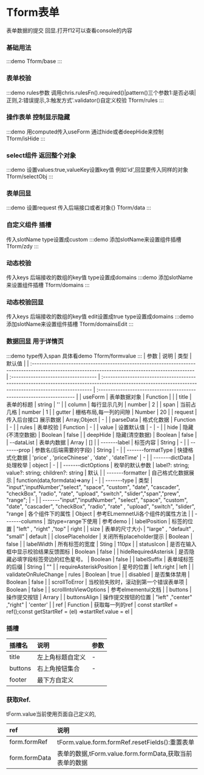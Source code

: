 # Tform表单

表单数据的提交 回显.打开f12可以查看console的内容

### 基础用法

:::demo
Tform/base
:::

### 表单校验

:::demo rules参数 调用chris.rulesFn().required()|pattern()三个参数1:是否必填|正则,2:错误提示,3:触发方式'.validator()自定义校验
Tform/rules
:::

### 操作表单 控制显示隐藏

:::demo 用computed传入useForm 通过hide或者deepHide来控制
Tform/isHide
:::

### select组件 返回整个对象

:::demo 设置values:true,valueKey设置key值 例如'id',回显要传入同样的对象
Tform/selectObj
:::

### 表单回显

:::demo 设置request 传入后端接口或者对象{}
Tform/data
:::

### 自定义组件 插槽

传入slotName
type设置成custom
:::demo 添加slotName来设置组件插槽
Tform/zdy
:::

### 动态校验

传入keys 后端接收的数组的key值
type设置成domains
:::demo 添加slotName来设置组件插槽
Tform/domains
:::

### 动态校验回显

传入keys 后端接收的数组的key值 edit设置成true
type设置成domains
:::demo 添加slotName来设置组件插槽
Tform/domainsEdit
:::

### 数据回显 用于详情页

:::demo type传入span 具体看demo
Tform/formvalue
:::
| 参数 | 说明 | 类型 | 默认值 |
| :------------------------------------------------------------------------------------------------------------------------------------------------ | :----------------------------------- | :------------------------------------------------------------------------------------------------------------------------------------------------------- | :-------------------------------------------------------------------- |
| useForm | 表单数据对象 | Function | |
| title | 表单的标题 | string | '' |
| column | 每行显示几列 | number | 2 |
| span | 当前占几格 | number | 1 |
| gutter | 栅格布局,每一列的间隙 | Number | 20 |
| request | 传入后台接口 展示数据 | Array,Object | - |
| parseData | 格式化数据 | Function | - |
| rules | 表单校验 | Function | - |
| value | 设置默认值 | - | - |
| hide | 隐藏(不清空数据) | Boolean | false |
| deepHide | 隐藏(清空数据) | Boolean | false |
| --dataList | 表单内数据 | Array | [] |
| -------label | 标签内容 | String | - |
| -------prop | 参数名(后端需要的字段) | String | - |
| -------formatType | 快捷格式化数据 | 'price' , 'priceChinese' , 'date' , 'dateTime' | - |
| -------dictData | 处理枚举 | object | - |
| -------dictOptions | 枚举的默认参数 | label?: string; value?: string; children?: string | 默认 |
| -------formatter | 自己格式化数据展示 | function(data,formdata)=>any | - |
| -------type | 类型 | "input",'inputNumber',"select", "space", "custom", "date", "cascader", "checkBox", "radio", "rate", "upload", "switch", "slider","span","prew", "range"; | - |
| -------"input","inputNumber", "select", "space", "custom", "date", "cascader", "checkBox", "radio", "rate" , "upload", "switch", "slider", "range | 各个组件下的属性 | Object | 参考ELmemnetUi各个组件的属性方法 |
| -------columns | 当type=range下使用 | 参考demo |
| labelPosition | 标签的位置 | "left" , "right" ,"top" | right |
| size | 表单的尺寸大小 | "large" , "default" , "small" | default |
| closePlaceholder | 关闭所有placeholder提示 | Boolean | false |
| labelWidth | 所有标签的宽度 | Sting | 110px |
| statusIcon | 是否在输入框中显示校验结果反馈图标 | Boolean | false |
| hideRequiredAsterisk | 是否隐藏必填字段标签旁边的红色星号。 | Boolean | false |
| labelSuffix | 表单域标签的后缀 | String | "" |
| requireAsteriskPosition | 星号的位置 | left.right | left |
| validateOnRuleChange | rules | Boolean | true |
| disabled | 是否集体禁用 | Boolean | false |
| scrollToError | 当校验失败时，滚动到第一个错误表单项 | Boolean | false |
| scrollIntoViewOptions | 参考elmementui文档 |
| buttons | 操作提交按钮 | Arrary |
| buttonsAlign | 操作提交按钮的位置 | "left" ,"center" ,"right" | 'center' |
| ref | Function | 获取每一列的ref | const startRef = ref();const getStartRef = (el) =>startRef.value = el |

### 插槽

| 插槽名  | 说明             | 参数 |
| :------ | :--------------- | :--- |
| title   | 左上角标题自定义 | -    |
| buttons | 右上角按钮集合   | -    |
| footer  | 最下方自定义     |

### 获取Ref.

tForm.value当前使用页面自己定义的,

| ref           | 说明                                                    |
| :------------ | :------------------------------------------------------ |
| form.formRef  | tForm.value.form.formRef.resetFields():重置表单         |
| form.formData | 表单的数据,tForm.value.form.formData,获取当前表单的数据 |
